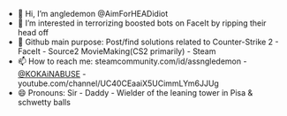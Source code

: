 - 👋 Hi, I’m angledemon @AimForHEADidiot
- 👀 I’m interested in terrorizing boosted bots on FaceIt by ripping their head off
- 🚬 Github main purpose: Post/find solutions related to Counter-Strike 2 - FaceIt - Source2 MovieMaking(CS2 primarily) - Steam
- 📫 How to reach me: steamcommunity.com/id/assngledemon - [@KOKAiNABUSE](https://x.com/KOKAiNABUSE) - youtube.com/channel/UC40CEaaiX5UCimmLYm6JJUg
- 😄 Pronouns: Sir - Daddy - Wielder of the leaning tower in Pisa & schwetty balls

<!---
AimForHEADidiot/AimForHEADidiot is a ✨ special ✨ repository because its `README.md` (this file) appears on your GitHub profile.
You can click the Preview link to take a look at your changes.
--->
